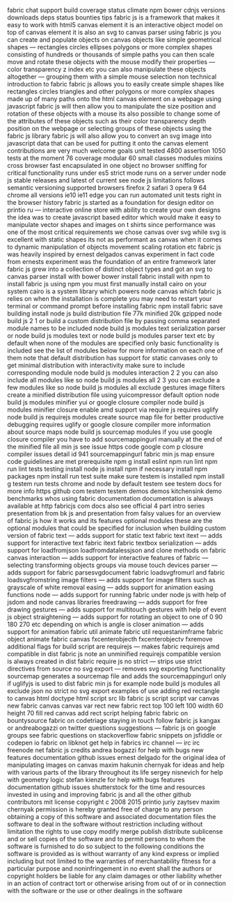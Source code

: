 fabric chat support build coverage status climate npm bower cdnjs versions downloads deps status bounties tips fabric js is a framework that makes it easy to work with html5 canvas element it is an interactive object model on top of canvas element it is also an svg to canvas parser using fabric js you can create and populate objects on canvas objects like simple geometrical shapes — rectangles circles ellipses polygons or more complex shapes consisting of hundreds or thousands of simple paths you can then scale move and rotate these objects with the mouse modify their properties — color transparency z index etc you can also manipulate these objects altogether — grouping them with a simple mouse selection non technical introduction to fabric fabric js allows you to easily create simple shapes like rectangles circles triangles and other polygons or more complex shapes made up of many paths onto the html canvas element on a webpage using javascript fabric js will then allow you to manipulate the size position and rotation of these objects with a mouse its also possible to change some of the attributes of these objects such as their color transparency depth position on the webpage or selecting groups of these objects using the fabric js library fabric js will also allow you to convert an svg image into javascript data that can be used for putting it onto the canvas element contributions are very much welcome goals unit tested 4800 assertion 1050 tests at the moment 76 coverage modular 60 small classes modules mixins cross browser fast encapsulated in one object no browser sniffing for critical functionality runs under es5 strict mode runs on a server under node js stable releases and latest of current see node js limitations follows semantic versioning supported browsers firefox 2 safari 3 opera 9 64 chrome all versions ie10 ie11 edge you can run automated unit tests right in the browser history fabric js started as a foundation for design editor on printio ru — interactive online store with ability to create your own designs the idea was to create javascript based editor which would make it easy to manipulate vector shapes and images on t shirts since performance was one of the most critical requirements we chose canvas over svg while svg is excellent with static shapes its not as performant as canvas when it comes to dynamic manipulation of objects movement scaling rotation etc fabric js was heavily inspired by ernest delgados canvas experiment in fact code from ernests experiment was the foundation of an entire framework later fabric js grew into a collection of distinct object types and got an svg to canvas parser install with bower bower install fabric install with npm to install fabric js using npm you must first manually install cairo on your system cairo is a system library which powers node canvas which fabric js relies on when the installation is complete you may need to restart your terminal or command prompt before installing fabric npm install fabric save building install node js build distribution file 77k minified 20k gzipped node build js 2 1 or build a custom distribution file by passing comma separated module names to be included node build js modules text serialization parser or node build js modules text or node build js modules parser text etc by default when none of the modules are specified only basic functionality is included see the list of modules below for more information on each one of them note that default distribution has support for static canvases only to get minimal distribution with interactivity make sure to include corresponding module node build js modules interaction 2 2 you can also include all modules like so node build js modules all 2 3 you can exclude a few modules like so node build js modules all exclude gestures image filters create a minified distribution file using yuicompressor default option node build js modules minifier yui or google closure compiler node build js modules minifier closure enable amd support via require js requires uglify node build js requirejs modules create source map file for better productive debugging requires uglify or google closure compiler more information about source maps node build js sourcemap modules if you use google closure compiler you have to add sourcemappingurl manually at the end of the minified file all min js see issue https code google com p closure compiler issues detail id 941 sourcemappingurl fabric min js map ensure code guidelines are met prerequisite npm g install eslint npm run lint npm run lint tests testing install node js install npm if necessary install npm packages npm install run test suite make sure testem is installed npm install g testem run tests chrome and node by default testem see testem docs for more info https github com testem testem demos demos kitchensink demo benchmarks whos using fabric documentation documentation is always available at http fabricjs com docs also see official 4 part intro series presentation from bk js and presentation from falsy values for an overview of fabric js how it works and its features optional modules these are the optional modules that could be specified for inclusion when building custom version of fabric text — adds support for static text fabric text itext — adds support for interactive text fabric itext fabric textbox serialization — adds support for loadfromjson loadfromdatalessjson and clone methods on fabric canvas interaction — adds support for interactive features of fabric — selecting transforming objects groups via mouse touch devices parser — adds support for fabric parsesvgdocument fabric loadsvgfromurl and fabric loadsvgfromstring image filters — adds support for image filters such as grayscale of white removal easing — adds support for animation easing functions node — adds support for running fabric under node js with help of jsdom and node canvas libraries freedrawing — adds support for free drawing gestures — adds support for multitouch gestures with help of event js object straightening — adds support for rotating an object to one of 0 90 180 270 etc depending on which is angle is closer animation — adds support for animation fabric util animate fabric util requestanimframe fabric object animate fabric canvas fxcenterobjecth fxcenterobjectv fxremove additional flags for build script are requirejs — makes fabric requirejs amd compatible in dist fabric js note an unminified requirejs compatible version is always created in dist fabric require js no strict — strips use strict directives from source no svg export — removes svg exporting functionality sourcemap generates a sourcemap file and adds the sourcemappingurl only if uglifyjs is used to dist fabric min js for example node build js modules all exclude json no strict no svg export examples of use adding red rectangle to canvas html doctype html script src lib fabric js script script var canvas new fabric canvas canvas var rect new fabric rect top 100 left 100 width 60 height 70 fill red canvas add rect script helping fabric fabric on bountysource fabric on codetriage staying in touch follow fabric js kangax or andreabogazzi on twitter questions suggestions — fabric js on google groups see fabric questions on stackoverflow fabric snippets on jsfiddle or codepen io fabric on libknot get help in fabrics irc channel — irc irc freenode net fabric js credits andrea bogazzi for help with bugs new features documentation github issues ernest delgado for the original idea of manipulating images on canvas maxim hakunin chernyak for ideas and help with various parts of the library throughout its life sergey nisnevich for help with geometry logic stefan kienzle for help with bugs features documentation github issues shutterstock for the time and resources invested in using and improving fabric js and all the other github contributors mit license copyright c 2008 2015 printio juriy zaytsev maxim chernyak permission is hereby granted free of charge to any person obtaining a copy of this software and associated documentation files the software to deal in the software without restriction including without limitation the rights to use copy modify merge publish distribute sublicense and or sell copies of the software and to permit persons to whom the software is furnished to do so subject to the following conditions the software is provided as is without warranty of any kind express or implied including but not limited to the warranties of merchantability fitness for a particular purpose and noninfringement in no event shall the authors or copyright holders be liable for any claim damages or other liability whether in an action of contract tort or otherwise arising from out of or in connection with the software or the use or other dealings in the software